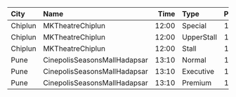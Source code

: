 | City    | Name                         |  Time | Type       | Price | Capacity | Booked |
| :------ | :--------------------------- | ----: | :--------- | ----: | -------: | -----: |
| Chiplun | MKTheatreChiplun             | 12:00 | Special    |  180₹ |       57 |     29 |
| Chiplun | MKTheatreChiplun             | 12:00 | UpperStall |  150₹ |      192 |     18 |
| Chiplun | MKTheatreChiplun             | 12:00 | Stall      |  100₹ |       32 |      5 |
| Pune    | CinepolisSeasonsMallHadapsar | 13:10 | Normal     |  180₹ |       23 |     22 |
| Pune    | CinepolisSeasonsMallHadapsar | 13:10 | Executive  |  180₹ |       68 |     66 |
| Pune    | CinepolisSeasonsMallHadapsar | 13:10 | Premium    |  180₹ |       40 |     39 |